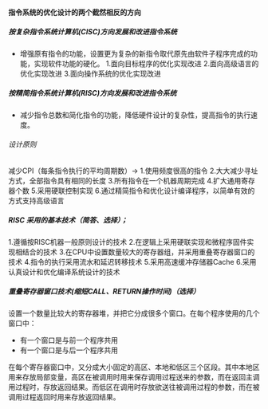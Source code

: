 #### 指令系统的优化设计的两个截然相反的方向
##### 按复杂指令系统计算机(CISC)方向发展和改进指令系统
* 增强原有指令的功能，设置更为复杂的新指令取代原先由软件子程序完成的功能，实现软件功能的硬化。
1.面向目标程序的优化实现改进
2.面向高级语言的优化实现改进
3.面向操作系统的优化实现改进 
##### 按精简指令系统计算机(RISC)方向发展和改进指令系统
* 减少指令总数和简化指令的功能，降低硬件设计的复杂性，提高指令的执行速度。 
###### 设计原则
减少CPI（每条指令执行的平均周期数）->
1.使用频度很高的指令
2.大大减少寻址方式，全部指令具有相同的长度
3.所有指令在一个机器周期完成
4.扩大通用寄存器个数
5.采用硬联控制实现
6.通过精简指令和优化设计编译程序，以简单有效的方式支持高级语言 
##### RISC 采用的基本技术（简答、选择）；
1.遵循按RISC机器一般原则设计的技术
2.在逻辑上采用硬联实现和微程序固件实现相结合的技术
3.在CPU中设置数量较大的寄存器组，并采用重叠寄存器窗口的技术
4.指令的执行采用流水和延迟转移技术
5.采用高速缓冲存储器Cache
6.采用认真设计和优化编译系统设计的技术
##### 重叠寄存器窗口技术(缩短CALL、RETURN操作时间)（选择）
  设置一个数量比较大的寄存器堆，并把它分成很多个窗口。在每个程序使用的几个窗口中： 
* 有一个窗口是与前一个程序共用
* 有一个窗口是与后一个程序共用

在每个寄存器窗口中，又分成大小固定的高区、本地和低区三个区段。其中本地区用来存放局部变量，高区在被调用时用来保存调用过程送来的参数，而在返回主调用过程时，存放返回结果。而低区在调用时存放欲送往被调用过程的参数，而在被调用过程返回时用来存放返回结果。